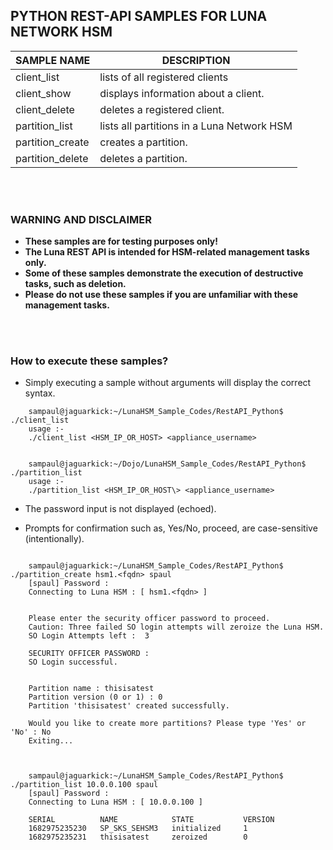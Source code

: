 ## PYTHON REST-API SAMPLES FOR LUNA NETWORK HSM

| SAMPLE NAME | DESCRIPTION |
| --- | --- |
| client_list | lists of all registered clients |
| client_show | displays information about a client. |
| client_delete | deletes a registered client. |
| partition_list | lists all partitions in a Luna Network HSM |
| partition_create | creates a partition. |
| partition_delete | deletes a partition. |


<BR><BR>
### WARNING AND DISCLAIMER
- **These samples are for testing purposes only!**
- **The Luna REST API is intended for HSM-related management tasks only.**
- **Some of these samples demonstrate the execution of destructive tasks, such as deletion.**
- **Please do not use these samples if you are unfamiliar with these management tasks.**



<BR><BR>
### How to execute these samples?

- Simply executing a sample without arguments will display the correct syntax.
```
	sampaul@jaguarkick:~/LunaHSM_Sample_Codes/RestAPI_Python$ ./client_list
	usage :-
	./client_list <HSM_IP_OR_HOST> <appliance_username>


	sampaul@jaguarkick:~/Dojo/LunaHSM_Sample_Codes/RestAPI_Python$ ./partition_list
	usage :-
	./partition_list <HSM_IP_OR_HOST\> <appliance_username>
```


- The password input is not displayed (echoed).

- Prompts for confirmation such as, Yes/No, proceed, are case-sensitive (intentionally).

```

	sampaul@jaguarkick:~/LunaHSM_Sample_Codes/RestAPI_Python$ ./partition_create hsm1.<fqdn> spaul
	[spaul] Password :
	Connecting to Luna HSM : [ hsm1.<fqdn> ]


	Please enter the security officer password to proceed.
	Caution: Three failed SO login attempts will zeroize the Luna HSM.
	SO Login Attempts left :  3

	SECURITY OFFICER PASSWORD :
	SO Login successful.


	Partition name : thisisatest
	Partition version (0 or 1) : 0
	Partition 'thisisatest' created successfully.

	Would you like to create more partitions? Please type 'Yes' or 'No' : No
	Exiting...



	sampaul@jaguarkick:~/LunaHSM_Sample_Codes/RestAPI_Python$ ./partition_list 10.0.0.100 spaul
	[spaul] Password :
	Connecting to Luna HSM : [ 10.0.0.100 ]

	SERIAL          NAME            STATE           VERSION
	1682975235230   SP_SKS_SEHSM3   initialized     1
	1682975235231   thisisatest     zeroized        0
```
